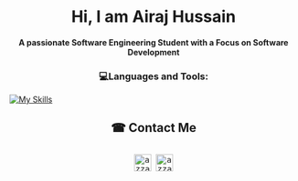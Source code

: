 <h1 align="center">Hi, I am Airaj Hussain</h1>
<h4 align="center">A passionate Software Engineering Student with a Focus on Software Development</h3>

<h3 align="center">💻Languages and Tools:</h3>
<p align="left"> </p>

[![My Skills](https://skillicons.dev/icons?i=atom,c,cpp,css,eclipse,gcp,git,html,java,js,linux,mysql,nodejs,php,react,spring,ubuntu,vscode)](https://skillicons.dev)


<div align="center">
  <h2 > ☎ Contact Me</h2>
</div>
<div>
  <samp>
    <p align="center">
      <br/>
      <a href="https://www.linkedin.com/in/syedairajhussain6/" target="blank"><img align="center"
         src="https://img.shields.io/badge/linkedin-%231DA1F2.svg?style=for-the-badge&logo=linkedin&logoColor=white"
         alt="azzar" height="30"/></a>
      <a href="mailto:syed.hussain6@ontariotechu.net" target="blank"><img align="center"
         src="https://img.shields.io/badge/gmail-EA4335.svg?style=for-the-badge&logo=gmail&logoColor=white"
         alt="azzar" height="30"/></a>
    </p>
  </samp>
</div>


